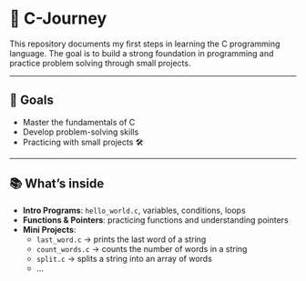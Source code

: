 # 🚀 C-Journey
This repository documents my first steps in learning the C programming language. The goal is to build a strong foundation in programming and practice problem solving through small projects.

---

## 🎯 Goals

- Master the fundamentals of C
- Develop problem-solving skills
- Practicing with small projects 🛠️

---

## 📚 What’s inside  

- **Intro Programs**: `hello_world.c`, variables, conditions, loops  
- **Functions & Pointers**: practicing functions and understanding pointers  
- **Mini Projects**:  
  - `last_word.c` → prints the last word of a string  
  - `count_words.c` → counts the number of words in a string  
  - `split.c` → splits a string into an array of words
  - ...
